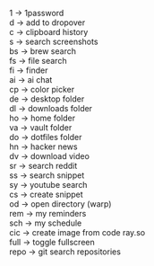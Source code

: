 1 → 1password  
d → add to dropover  
c → clipboard history  
s → search screenshots  
bs → brew search  
fs → file search  
fi → finder  
ai → ai chat  
cp → color picker  
de → desktop folder  
dl → downloads folder  
ho → home folder  
va → vault folder  
do → dotfiles folder  
hn → hacker news  
dv → download video  
sr → search reddit  
ss → search snippet  
sy → youtube search  
cs → create snippet  
od → open directory (warp)  
rem → my reminders  
sch → my schedule  
cic → create image from code ray.so  
full → toggle fullscreen  
repo → git search repositories  

